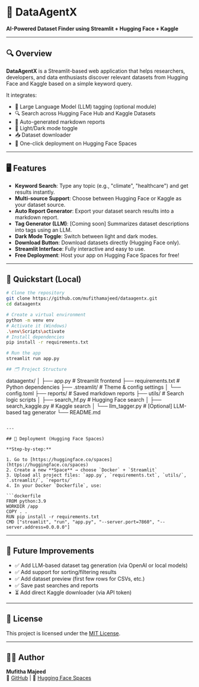 # 🧠 DataAgentX

**AI-Powered Dataset Finder using Streamlit + Hugging Face + Kaggle**

---

## 🔍 Overview

**DataAgentX** is a Streamlit-based web application that helps researchers, developers, and data enthusiasts discover relevant datasets from Hugging Face and Kaggle based on a simple keyword query.

It integrates:
- 🧠 Large Language Model (LLM) tagging (optional module)
- 🔍 Search across Hugging Face Hub and Kaggle Datasets
- 📄 Auto-generated markdown reports
- 🌙 Light/Dark mode toggle
- 📥 Dataset downloader
- 🚀 One-click deployment on Hugging Face Spaces

---

## 🖥️ Features

- **Keyword Search**: Type any topic (e.g., "climate", "healthcare") and get results instantly.
- **Multi-source Support**: Choose between Hugging Face or Kaggle as your dataset source.
- **Auto Report Generator**: Export your dataset search results into a markdown report.
- **Tag Generator (LLM)**: [Coming soon] Summarizes dataset descriptions into tags using an LLM.
- **Dark Mode Toggle**: Switch between light and dark modes.
- **Download Button**: Download datasets directly (Hugging Face only).
- **Streamlit Interface**: Fully interactive and easy to use.
- **Free Deployment**: Host your app on Hugging Face Spaces for free!

---

## 🚀 Quickstart (Local)

```bash
# Clone the repository
git clone https://github.com/mufithamajeed/dataagentx.git
cd dataagentx

# Create a virtual environment
python -m venv env
# Activate it (Windows)
.\env\Scripts\activate
# Install dependencies
pip install -r requirements.txt

# Run the app
streamlit run app.py

## 🗂️ Project Structure

```
dataagentx/
│
├── app.py                   # Streamlit frontend
├── requirements.txt         # Python dependencies
├── .streamlit/              # Theme & config settings
│   └── config.toml
├── reports/                 # Saved markdown reports
├── utils/                   # Search logic scripts
│   ├── search_hf.py         # Hugging Face search
│   ├── search_kaggle.py     # Kaggle search
│   └── llm_tagger.py        # [Optional] LLM-based tag generator
└── README.md
```

---

## 📁 Deployment (Hugging Face Spaces)

**Step-by-step:**

1. Go to [https://huggingface.co/spaces](https://huggingface.co/spaces)
2. Create a new **Space** → choose `Docker` + `Streamlit`
3. Upload all project files: `app.py`, `requirements.txt`, `utils/`, `.streamlit/`, `reports/`
4. In your Docker `Dockerfile`, use:

```dockerfile
FROM python:3.9
WORKDIR /app
COPY . .
RUN pip install -r requirements.txt
CMD ["streamlit", "run", "app.py", "--server.port=7860", "--server.address=0.0.0.0"]
```

---

## 🧠 Future Improvements

- ✅ Add LLM-based dataset tag generation (via OpenAI or local models)
- ✅ Add support for sorting/filtering results
- ✅ Add dataset preview (first few rows for CSVs, etc.)
- ✅ Save past searches and reports
- ⏳ Add direct Kaggle downloader (via API token)

---

## 📜 License

This project is licensed under the [MIT License](LICENSE).

---

## 🙋‍♀️ Author

**Mufitha Majeed**  
🔗 [GitHub](https://github.com/mufithamajeed) | 🧠 [Hugging Face Spaces](https://huggingface.co/spaces/mufithamajeed)

